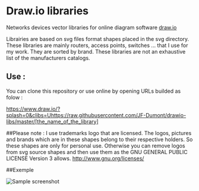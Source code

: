 # Draw.io libraries

Networks devices vector libraries for online diagram software [draw.io](https://www.draw.io/)

Librairies are based on svg files format shapes placed in the svg directory.
These libraries are mainly routers, access points,  switches ... that I use for my work. They are sorted by brand.
These libraries are not an exhaustive list of the manufacturers catalogs.

## Use :
You can clone this repository or use online by opening URLs builded as folow :

https://www.draw.io/?splash=0&clibs=Uhttps://raw.githubusercontent.com/JF-Dumont/drawio-libs/master/[the_name_of_the_library]



##Please note :
 I use trademarks logo that are licensed.
The logos, pictures and brands which are in these shapes belong to their respective holders. 
So these shapes are only for personal use.
Otherwise you can remove logos from svg source shapes and then use them as the GNU GENERAL PUBLIC LICENSE Version 3 allows.
<http://www.gnu.org/licenses/>

##Exemple

![Sample screenshot](https://github.com/JF-Dumont/drawio-libs/blob/master/librairie-exemple.png)
